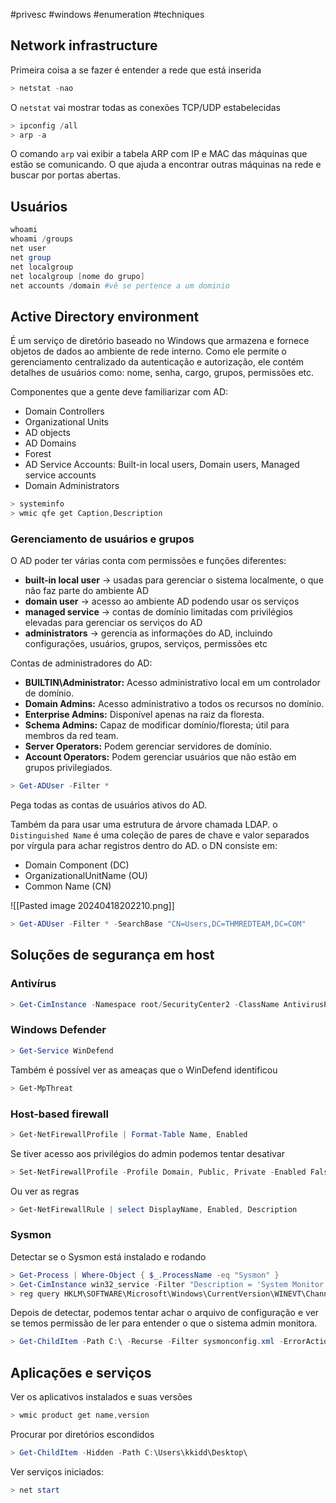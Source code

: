 #privesc #windows #enumeration #techniques 
## Network infrastructure

Primeira coisa a se fazer é entender a rede que está inserida

```powershell
> netstat -nao
```

O `netstat` vai mostrar todas as conexões TCP/UDP estabelecidas

```powershell
> ipconfig /all
> arp -a
```

O comando `arp` vai exibir a tabela ARP com IP e MAC das máquinas que estão se comunicando. O que ajuda a encontrar outras máquinas na rede e buscar por portas abertas.

## Usuários

```powershell
whoami
whoami /groups
net user
net group
net localgroup
net localgroup [nome do grupo]
net accounts /domain #vê se pertence a um dominio
```

## Active Directory environment

É um serviço de diretório baseado no Windows que armazena e fornece objetos de dados ao ambiente de rede interno. Como ele permite o gerenciamento centralizado da autenticação e autorização, ele contém detalhes de usuários como: nome, senha, cargo, grupos, permissões etc.

Componentes que a gente deve familiarizar com AD:

- Domain Controllers
- Organizational Units
- AD objects
- AD Domains
- Forest
- AD Service Accounts: Built-in local users, Domain users, Managed service accounts
- Domain Administrators

```powershell
> systeminfo
> wmic qfe get Caption,Description
```

### Gerenciamento de usuários e grupos 

O AD poder ter várias conta com permissões e funções diferentes:

- **built-in local user** -> usadas para gerenciar o sistema localmente, o que não faz parte do ambiente AD
- **domain user** -> acesso ao ambiente AD podendo usar os serviços
- **managed service** -> contas de domínio limitadas com privilégios elevadas para gerenciar os serviços do AD
- **administrators** -> gerencia as informações do AD, incluindo configurações, usuários, grupos, serviços, permissões etc

Contas de administradores do AD:

-  **BUILTIN\Administrator:** Acesso administrativo local em um controlador de domínio.
- **Domain Admins:** Acesso administrativo a todos os recursos no domínio.
- **Enterprise Admins:** Disponível apenas na raiz da floresta.
- **Schema Admins:** Capaz de modificar domínio/floresta; útil para membros da red team.
- **Server Operators:** Podem gerenciar servidores de domínio.
- **Account Operators:** Podem gerenciar usuários que não estão em grupos privilegiados.

```powershell
> Get-ADUser -Filter *
```

Pega todas as contas de usuários ativos do AD.

Também da para usar uma estrutura de árvore chamada LDAP. o `Distinguished Name` é uma coleção de pares de chave e valor separados por vírgula para achar registros dentro do AD. o DN consiste em:

- Domain Component (DC)
- OrganizationalUnitName (OU)
- Common Name (CN)

![[Pasted image 20240418202210.png]]

```powershell
> Get-ADUser -Filter * -SearchBase "CN=Users,DC=THMREDTEAM,DC=COM"
```

## Soluções de segurança em host

### Antivírus

```powershell
> Get-CimInstance -Namespace root/SecurityCenter2 -ClassName AntivirusProduct
```

### Windows Defender

```powershell
> Get-Service WinDefend
```

Também é possível ver as ameaças que o WinDefend identificou

```powershell
> Get-MpThreat
```

### Host-based firewall

```powershell
> Get-NetFirewallProfile | Format-Table Name, Enabled
```

Se tiver acesso aos privilégios do admin podemos tentar desativar

```powershell
> Set-NetFirewallProfile -Profile Domain, Public, Private -Enabled False
```

Ou ver as regras

```powershell
> Get-NetFirewallRule | select DisplayName, Enabled, Description
```

### Sysmon

Detectar se o Sysmon está instalado e rodando

```powershell
> Get-Process | Where-Object { $_.ProcessName -eq "Sysmon" }
> Get-CimInstance win32_service -Filter "Description = 'System Monitor service'"
> reg query HKLM\SOFTWARE\Microsoft\Windows\CurrentVersion\WINEVT\Channels\Microsoft-Windows-Sysmon/Operational
```

Depois de detectar, podemos tentar achar o arquivo de configuração e ver se temos permissão de ler para entender o que o sistema admin monitora.

```Powershell
> Get-ChildItem -Path C:\ -Recurse -Filter sysmonconfig.xml -ErrorAction SilentlyContinue
```

## Aplicações e serviços

Ver os aplicativos instalados e suas versões

```powershell
> wmic product get name,version
```

Procurar por diretórios escondidos

```powershell
> Get-ChildItem -Hidden -Path C:\Users\kkidd\Desktop\
```

Ver serviços iniciados:

```powershell
> net start
```

